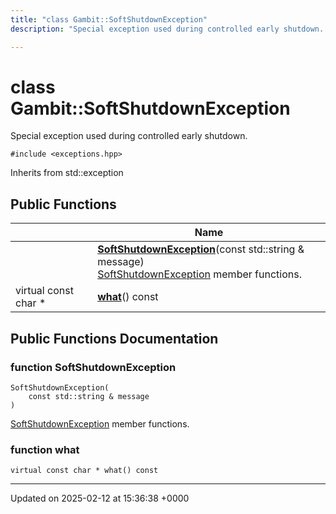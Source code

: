 ```yaml
---
title: "class Gambit::SoftShutdownException"
description: "Special exception used during controlled early shutdown. "

---
```


# class Gambit::SoftShutdownException



Special exception used during controlled early shutdown. 


`#include <exceptions.hpp>`

Inherits from std::exception

## Public Functions

|                | Name           |
| -------------- | -------------- |
| | **[SoftShutdownException](/documentation/code/classes/classgambit_1_1softshutdownexception/#function-softshutdownexception)**(const std::string & message)<br>[SoftShutdownException](/documentation/code/classes/classgambit_1_1softshutdownexception/) member functions.  |
| virtual const char * | **[what](/documentation/code/classes/classgambit_1_1softshutdownexception/#function-what)**() const |

## Public Functions Documentation

### function SoftShutdownException

```
SoftShutdownException(
    const std::string & message
)
```

[SoftShutdownException](/documentation/code/classes/classgambit_1_1softshutdownexception/) member functions. 

### function what

```
virtual const char * what() const
```


-------------------------------

Updated on 2025-02-12 at 15:36:38 +0000